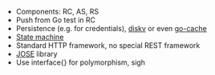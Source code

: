 * Components: RC, AS, RS
* Push from Go test in RC
* Persistence (e.g. for credentials), [diskv](https://github.com/peterbourgon/diskv) or even [go-cache](https://github.com/patrickmn/go-cache)
* [State machine](https://github.com/looplab/fsm)
* Standard HTTP framework, no special REST framework
* [JOSE](https://github.com/square/go-jose) library
* Use interface{} for polymorphism, sigh